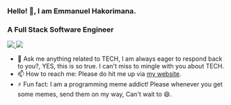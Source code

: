 ### Hello! 👋, I am Emmanuel Hakorimana.
### A Full Stack Software Engineer


<a href="https://github.com/hakoemmy/github-actions">

![](https://github.com/hakoemmy/github-actions/blob/master/generated/overview.svg)
![](https://github.com/hakoemmy/github-actions/blob/master/generated/languages.svg)

</a>


- 💬 Ask me anything related to TECH, I am always eager to respond back to you?, YES, this is so true. I can't miss to mingle with you about TECH.
- 📫 How to reach me: Please do hit me up via [my website](https://www.emmanuelhakorimana.me/).
- ⚡ Fun fact: I am a programming meme addict! Please whenever you get some memes, send them on my way, Can't wait to 😄. 

